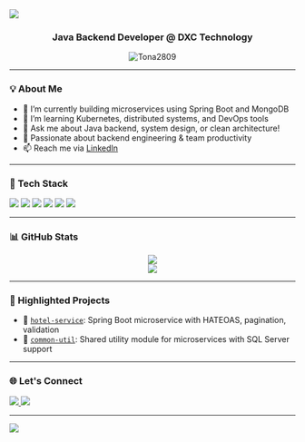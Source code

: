 <img src="https://capsule-render.vercel.app/api?type=waving&color=0e75b6&height=200&section=header&text=Hi%20I'm%20Toàn%20🚀&fontSize=40&fontColor=ffffff" />

<h3 align="center">Java Backend Developer @ DXC Technology</h3>

<p align="center">
  <img src="https://komarev.com/ghpvc/?username=Tona2809&label=Profile%20views&color=0e75b6&style=flat" alt="Tona2809" />
</p>

---

### 💡 About Me

- 🔭 I’m currently building microservices using Spring Boot and MongoDB
- 🌱 I’m learning Kubernetes, distributed systems, and DevOps tools
- 💬 Ask me about Java backend, system design, or clean architecture!
- 🧠 Passionate about backend engineering & team productivity
- 📫 Reach me via [LinkedIn](https://www.linkedin.com/in/toan-vo-00539a222/)

---

### 🚀 Tech Stack

<p align="left">
  <img src="https://img.shields.io/badge/Java-ED8B00?style=for-the-badge&logo=java&logoColor=white"/>
  <img src="https://img.shields.io/badge/Spring_Boot-6DB33F?style=for-the-badge&logo=spring-boot&logoColor=white"/>
  <img src="https://img.shields.io/badge/MongoDB-4EA94B?style=for-the-badge&logo=mongodb&logoColor=white"/>
  <img src="https://img.shields.io/badge/SQL_Server-CC2927?style=for-the-badge&logo=microsoft-sql-server&logoColor=white"/>
  <img src="https://img.shields.io/badge/Postman-FF6C37?style=for-the-badge&logo=postman&logoColor=white"/>
  <img src="https://img.shields.io/badge/Git-F05032?style=for-the-badge&logo=git&logoColor=white"/>
</p>

---

### 📊 GitHub Stats

<p align="center">
  <img src="https://github-readme-stats.vercel.app/api?username=Tona2809&show_icons=true&theme=radical" />
  <br/>
  <img src="https://github-readme-streak-stats.herokuapp.com/?user=Tona2809&theme=radical" />
</p>

---

### 📌 Highlighted Projects

- 🏨 [`hotel-service`](https://github.com/Tona2809/hotel-service): Spring Boot microservice with HATEOAS, pagination, validation  
- 🧰 [`common-util`](https://github.com/Tona2809/common-util): Shared utility module for microservices with SQL Server support

---

### 🌐 Let's Connect

<p align="left">
  <a href="https://www.linkedin.com/in/toan-vo-00539a222/" target="_blank">
    <img src="https://img.shields.io/badge/-Toan%20Vo-blue?style=for-the-badge&logo=Linkedin&logoColor=white"/>
  </a>
  <a href="mailto:your.email@gmail.com">
    <img src="https://img.shields.io/badge/-Email-red?style=for-the-badge&logo=gmail&logoColor=white"/>
  </a>
</p>

---

<!-- Optional bottom banner -->
<img src="https://capsule-render.vercel.app/api?type=waving&color=0e75b6&height=120&section=footer"/>
